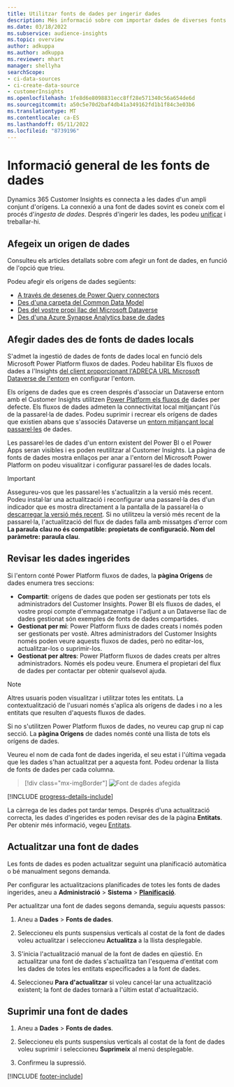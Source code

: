 ```yaml
---
title: Utilitzar fonts de dades per ingerir dades
description: Més informació sobre com importar dades de diverses fonts.
ms.date: 03/18/2022
ms.subservice: audience-insights
ms.topic: overview
author: adkuppa
ms.author: adkuppa
ms.reviewer: mhart
manager: shellyha
searchScope:
- ci-data-sources
- ci-create-data-source
- customerInsights
ms.openlocfilehash: 1fe8d6e8098831ecc8ff28e571340c56a654de6d
ms.sourcegitcommit: a50c5e70d2baf4db41a349162fd1b1f84c3e03b6
ms.translationtype: MT
ms.contentlocale: ca-ES
ms.lasthandoff: 05/11/2022
ms.locfileid: "8739196"
---
```

# <a name="data-sources-overview"></a>Informació general de les fonts de dades



Dynamics 365 Customer Insights es connecta a les dades d'un ampli conjunt d'orígens. La connexió a una font de dades sovint es coneix com el procés d'*ingesta de dades*. Després d'ingerir les dades, les podeu [unificar](data-unification.md) i treballar-hi.

## <a name="add-a-data-source"></a>Afegeix un origen de dades

Consulteu els articles detallats sobre com afegir un font de dades, en funció de l'opció que trieu.

Podeu afegir els orígens de dades següents:

- [A través de desenes de Power Query connectors](connect-power-query.md)
- [Des d'una carpeta del Common Data Model](connect-common-data-model.md)
- [Des del vostre propi llac del Microsoft Dataverse](connect-dataverse-managed-lake.md)
- [Des d'una Azure Synapse Analytics base de dades](connect-synapse.md)

## <a name="add-data-from-on-premises-data-sources"></a>Afegir dades des de fonts de dades locals

S'admet la ingestió de dades de fonts de dades local en funció dels Microsoft Power Platform fluxos de dades. Podeu habilitar Els fluxos de dades a l'Insights [del client proporcionant l'ADREÇA URL Microsoft Dataverse de l'entorn](create-environment.md) en configurar l'entorn.

Els orígens de dades que es creen després d'associar un Dataverse entorn amb el Customer Insights utilitzen [Power Platform els fluxos de](/power-query/dataflows/overview-dataflows-across-power-platform-dynamics-365) dades per defecte. Els fluxos de dades admeten la connectivitat local mitjançant l'ús de la passarel·la de dades. Podeu suprimir i recrear els orígens de dades que existien abans que s'associés Dataverse un [entorn mitjançant local passarel·les](/data-integration/gateway/service-gateway-app) de dades.

Les passarel·les de dades d'un entorn existent del Power BI o el Power Apps seran visibles i es poden reutilitzar al Customer Insights. La pàgina de fonts de dades mostra enllaços per anar a l'entorn del Microsoft Power Platform on podeu visualitzar i configurar passarel·les de dades locals.

> [!IMPORTANT]
> Assegureu-vos que les passarel·les s'actualitzin a la versió més recent. Podeu instal·lar una actualització i reconfigurar una passarel·la des d'un indicador que es mostra directament a la pantalla de la passarel·la o [descarregar la versió més recent](https://powerapps.microsoft.com/downloads/). Si no utilitzeu la versió més recent de la passarel·la, l'actualització del flux de dades falla amb missatges d'error com **La paraula clau no és compatible: propietats de configuració. Nom del paràmetre: paraula clau**.

## <a name="review-ingested-data"></a>Revisar les dades ingerides
Si l'entorn conté Power Platform fluxos de dades, la **pàgina Orígens** de dades enumera tres seccions: 
- **Compartit**: orígens de dades que poden ser gestionats per tots els administradors del Customer Insights. Power BI els fluxos de dades, el vostre propi compte d'emmagatzematge i l'adjunt a un Dataverse llac de dades gestionat són exemples de fonts de dades compartides.
- **Gestionat per mi**: Power Platform fluxs de dades creats i només poden ser gestionats per vostè. Altres administradors del Customer Insights només poden veure aquests fluxos de dades, però no editar-los, actualitzar-los o suprimir-los.
- **Gestionat per altres**: Power Platform fluxos de dades creats per altres administradors. Només els podeu veure. Enumera el propietari del flux de dades per contactar per obtenir qualsevol ajuda.
> [!NOTE]
> Altres usuaris poden visualitzar i utilitzar totes les entitats. La contextualització de l'usuari només s'aplica als orígens de dades i no a les entitats que resulten d'aquests fluxos de dades.

Si no s'utilitzen Power Platform fluxos de dades, no veureu cap grup ni cap secció. La **pàgina Orígens** de dades només conté una llista de tots els orígens de dades.

Veureu el nom de cada font de dades ingerida, el seu estat i l'última vegada que les dades s'han actualitzat per a aquesta font. Podeu ordenar la llista de fonts de dades per cada columna.

> [!div class="mx-imgBorder"]
> ![Font de dades afegida](media/configure-data-datasource-added.png "Font de dades afegida")

[!INCLUDE [progress-details-include](includes/progress-details-pane.md)]

La càrrega de les dades pot tardar temps. Després d'una actualització correcta, les dades d'ingerides es poden revisar des de la pàgina **Entitats**. Per obtenir més informació, vegeu [Entitats](entities.md).

## <a name="refresh-a-data-source"></a>Actualitzar una font de dades

Les fonts de dades es poden actualitzar seguint una planificació automàtica o bé manualment segons demanda. 

Per configurar les actualitzacions planificades de totes les fonts de dades ingerides, aneu a **Administració** > **Sistema** > [**Planificació**](system.md#schedule-tab).

Per actualitzar una font de dades segons demanda, seguiu aquests passos:

1. Aneu a **Dades** > **Fonts de dades**.

2. Seleccioneu els punts suspensius verticals al costat de la font de dades voleu actualitzar i seleccioneu **Actualitza** a la llista desplegable.

3. S'inicia l'actualització manual de la font de dades en qüestió. En actualitzar una font de dades s'actualitza tan l'esquema d'entitat com les dades de totes les entitats especificades a la font de dades.

4. Seleccioneu **Para d'actualitzar** si voleu cancel·lar una actualització existent; la font de dades tornarà a l'últim estat d'actualització.

## <a name="delete-a-data-source"></a>Suprimir una font de dades

1. Aneu a **Dades** > **Fonts de dades**.

2. Seleccioneu els punts suspensius verticals al costat de la font de dades voleu suprimir i seleccioneu **Suprimeix** al menú desplegable.

3. Confirmeu la supressió.


[!INCLUDE [footer-include](includes/footer-banner.md)]
